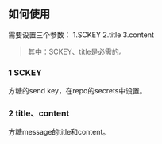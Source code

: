 ## 如何使用

需要设置三个参数：
1.SCKEY
2.title
3.content

> 其中：SCKEY、title是必需的。

### 1 SCKEY
方糖的send key，在repo的secrets中设置。

### 2 title、content
方糖message的title和content。
